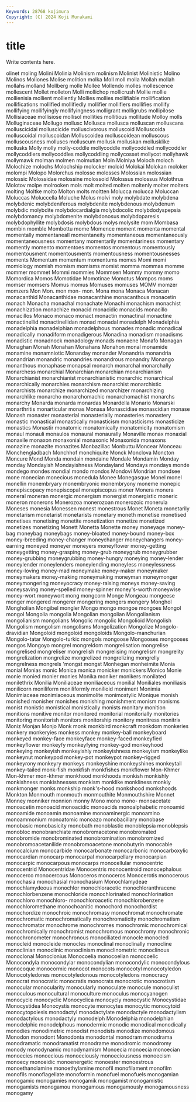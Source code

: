 ```yaml
---
Keywords: 28768 kojimura
Copyright: (C) 2024 Koji Murakami
---
```


# title

Write contents here.



olinet moling Molini Molinia Molinism molinism Molinist Molinistic Molino Molinos
Moliones Molise molition molka Moll moll molla Mollah mollah mollahs
molland Mollberg molle Mollee Mollendo molles mollescence mollescent Mollet molleton
Molli mollichop mollicrush Mollie mollie mollienisia mollient molliently Mollies mollies
mollifiable mollification mollifications mollified mollifiedly mollifier mollifiers mollifies mollify mollifying
mollifyingly mollifyingness molligrant molligrubs mollipilose Mollisiaceae mollisiose mollisol mollities mollitious
mollitude Molloy molls Molluginaceae Mollugo mollusc Mollusca mollusca molluscan molluscans
molluscicidal molluscicide molluscivorous molluscoid Molluscoida molluscoidal molluscoidan Molluscoidea molluscoidean molluscous
molluscousness molluscs molluscum mollusk molluskan mollusklike mollusks Molly molly molly-coddle
mollycoddle mollycoddled mollycoddler mollycoddlers mollycoddles mollycoddling mollycosset mollycot mollyhawk mollymawk
molman molmen molmutian Moln Molniya Moloch moloch Molochize molochs Molochship
molocker moloid Molokai Molokan moloker molompi Molopo Molorchus molosse molosses
Molossian molossian molossic Molossidae molossine molossoid Molossus molossus Molothrus Molotov
molpe molrooken mols molt molted molten moltenly molter molters molting
Moltke molto Molton molts moltten Molucca molucca Moluccan Moluccas Moluccella
Moluche Molus molvi moly molybdate molybdena molybdenic molybdeniferous molybdenite molybdenous
molybdenum molybdic molybdite molybdocardialgia molybdocolic molybdodyspepsia molybdomancy molybdomenite molybdonosus molybdoparesis
molybdophyllite molybdosis molybdous molys molysite mom Mombasa mombin momble Mombottu
mome Momence moment momenta momental momentally momentaneall momentaneity momentaneous momentaneously
momentaneousness momentany momentarily momentariness momentary momently momento momentoes momentos momentous
momentously momentousment momentousments momentousness momentousnesses moments Momentum momentum momentums momes
Momi momi momiology momish momism momisms momist momma mommas momme
mommer mommet Mommi mommies Mommsen Mommy mommy momo Momordica Momos
Momotidae Momotinae Momotus Mompos moms momser momsers Momus momus Momuses
momuses MOMV momzer momzers Mon Mon. mon mon- mon. Mona
mona Monaca Monacan monacanthid Monacanthidae monacanthine monacanthous monacetin monach Monacha
monachal monachate Monachi monachism monachist monachization monachize monacid monacidic monacids
monacillo monacillos Monaco monaco monact monactin monactinal monactine monactinellid monactinellidan
monad monadal monadelph Monadelphia monadelphia monadelphian monadelphous monades monadic monadical
monadically monadiform monadigerous Monadina monadism monadisms monadistic monadnock monadology monads
monaene Monafo Monagan Monaghan Monah Monahan Monahans Monahon monal monamide
monamine monamniotic Monanday monander Monandria monandria monandrian monandric monandries monandrous
monandry Monango monanthous monaphase monapsal monarch monarchal monarchally monarchess monarchial
Monarchian monarchian monarchianism Monarchianist monarchianist monarchianistic monarchic monarchical monarchically monarchies
monarchism monarchist monarchistic monarchists monarchize monarchized monarchizer monarchizing monarchlike monarcho
monarchomachic monarchomachist monarchs monarchy Monarda monarda monardas Monardella Monario Monarski
monarthritis monarticular monas Monasa Monascidiae monascidian monase Monash monaster monasterial
monasterially monasteries monastery monastic monastical monastically monasticism monasticisms monasticize monastics
Monastir monatomic monatomically monatomicity monatomism monaul monauli monaulos monaural monaurally
Monaville monax monaxial monaxile monaxon monaxonial monaxonic Monaxonida monaxons monazine
monazite monazites Monbazillac Monbuttu Moncear Monceau Monchengladbach Monchhof monchiquite Monck
Monclova Moncton Moncure Mond Monda mondain mondaine Mondale Mondamin Monday
monday Mondayish Mondayishness Mondayland Mondays mondays monde mondego mondes mondial
mondo mondos Mondovi Mondrian mondsee mone monecian monecious monedula Monee
Monegasque Monel monel monellin monembryary monembryonic monembryony moneme monepic monepiscopacy
monepiscopal monepiscopus moner Monera monera moneral moneran monergic monergism monergist
monergistic moneric moneron monerons Monerozoa monerozoan monerozoic monerula Moneses monesia
Monessen monest monestrous Monet Moneta monetarily monetarism monetarist monetarists monetary
moneth monetise monetised monetises monetising monetite monetization monetize monetized monetizes
monetizing Monett Monetta Monette money moneyage money-bag moneybag moneybags money-bloated
money-bound money-box money-breeding money-changer moneychanger moneychangers money-earning moneyed moneyer moneyers
moneyflower money-getting moneygetting money-grasping money-grub moneygrub moneygrubber money-grubbing moneygrubbing money-hungry
moneying money-lender moneylender moneylenders moneylending moneyless moneylessness money-loving money-mad moneymake
money-maker moneymaker moneymakers money-making moneymaking moneyman moneymonger moneymongering moneyocracy money-raising
moneys money-saving moneysaving money-spelled money-spinner money's-worth moneywise money-wort moneywort mong
mongcorn Monge Mongeau mongeese monger mongered mongerer mongering mongers mongery
Monghol Mongholian Mongibel mongler Mongo mongo mongoe mongoes Mongol mongol
Mongolia mongolia Mongolian mongolian Mongolianism mongolianism mongolians Mongolic mongolic Mongolioid
Mongolish Mongolism mongolism mongolisms Mongolization Mongolize Mongolo-dravidian Mongoloid mongoloid mongoloids
Mongolo-manchurian Mongolo-tatar Mongolo-turkic mongols mongoose Mongooses mongooses mongos Mongoyo mongrel
mongreldom mongrelisation mongrelise mongrelised mongreliser mongrelish mongrelising mongrelism mongrelity mongrelization
mongrelize mongrelized mongrelizing mongrelly mongrelness mongrels 'mongst mongst Monhegan monheimite
Monia monial Monias monic Monica monica monicker monickers Monico Monie
monie monied monier monies Monika moniker monikers monilated monilethrix Monilia
Moniliaceae moniliaceous monilial Moniliales moniliasis monilicorn moniliform moniliformly monilioid moniment
Monimia Monimiaceae monimiaceous monimolite monimostylic Monique monish monished monisher monishes
monishing monishment monism monisms monist monistic monistical monistically monists monitary
monition monitions monitive monitor monitored monitorial monitorially monitories monitoring monitorish
monitors monitorship monitory monitress monitrix Moniz Monjan Monjo Monk monk
monkbird monkcraft monkdom monkeries monkery monkeryies monkess monkey monkey-ball monkeyboard
monkeyed monkey-face monkeyface monkey-faced monkeyfied monkeyflower monkeyfy monkeyfying monkey-god monkeyhood
monkeying monkeyish monkeyishly monkeyishness monkeyism monkeylike monkeynut monkeypod monkey-pot monkeypot
monkey-rigged monkeyrony monkeyry monkeys monkeyshine monkeyshines monkeytail monkey-tailed monk-fish monkfish
monkfishes monkflower Mon-Khmer Mon-khmer mon-khmer monkhood monkhoods monkish monkishly monkishness
monkishnesses monkism monklike monkliness monkly monkmonger monks monkship monk's-hood monkshood
monkshoods Monkton Monmouth monmouth monmouthite Monmouthshire Monnet Monney monniker monnion
monny Mono mono mono- monoacetate monoacetin monoacid monoacidic monoacids monoalphabetic
monoamid monoamide monoamin monoamine monoaminergic monoamino monoammonium monoatomic monoazo monobacillary
monobase monobasic monobasicity monobath monoblastic monoblepsia monoblepsis monobloc monobranchiate monobromacetone
monobromated monobromide monobrominated monobromination monobromized monobromoacetanilide monobromoacetone monobutyrin monocable monocalcium
monocarbide monocarbonate monocarbonic monocarboxylic monocardian monocarp monocarpal monocarpellary monocarpian monocarpic
monocarpous monocarps monocellular monocentric monocentrid Monocentridae Monocentris monocentroid monocephalous monocerco
monocercous Monoceros monoceros Monocerotis monocerous monochasia monochasial monochasium Monochlamydeae monochlamydeous
monochlor monochloracetic monochloranthracene monochlorbenzene monochloride monochlorinated monochlorination monochloro monochloro- monochloroacetic
monochlorobenzene monochloromethane monochoanitic monochord monochordist monochordize monochroic monochromasy monochromat monochromate
monochromatic monochromatically monochromaticity monochromatism monochromator monochrome monochromes monochromic monochromical monochromically
monochromist monochromous monochromy monochronic monochronometer monochronous monociliated monocle monocled monocleid
monocleide monocles monoclinal monoclinally monocline monoclinian monoclinic monoclinism monoclinometric monoclinous
monoclonal Monoclonius Monocoelia monocoelian monocoelic Monocondyla monocondylar monocondylian monocondylic monocondylous
monocoque monocormic monocot monocots monocotyl monocotyledon Monocotyledones monocotyledonous monocotyledons monocracy
monocrat monocratic monocratis monocrats monocrotic monocrotism monocular monocularity monocularly monoculate
monocule monoculist monoculous monocultural monoculture monoculus monocyanogen monocycle monocyclic Monocyclica
monocycly monocystic Monocystidae Monocystidea Monocystis monocyte monocytes monocytic monocytoid monocytopoiesis
monodactyl monodactylate monodactyle monodactylism monodactylous monodactyly monodelph Monodelphia monodelphian monodelphic
monodelphous monodermic monodic monodical monodically monodies monodimetric monodist monodists monodize
monodomous Monodon monodont Monodonta monodontal monodram monodrama monodramatic monodramatist monodrame
monodromic monodromy monody monodynamic monodynamism Monoecia monoecia monoecian monoecies monoecious
monoeciously monoeciousness monoecism monoecy monoeidic monoenergetic monoester monoestrous monoethanolamine monoethylamine
monofil monofilament monofilm monofils monoflagellate monoformin monofuel monofuels monogamian monogamic
monogamies monogamik monogamist monogamistic monogamists monogamou monogamous monogamously monogamousness monogamy
